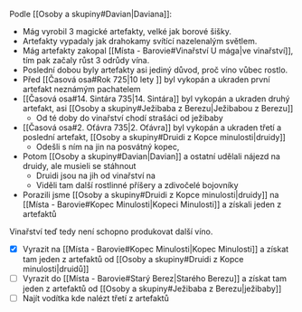 Podle [[Osoby a skupiny#Davian|Daviana]]:
- Mág vyrobil 3 magické artefakty, velké jak borové šišky.
- Artefakty vypadaly jak drahokamy svítící nazelenalým světlem.
- Mág artefakty zakopal [[Místa - Barovie#Vinařství U mága|ve vinařství]], tím pak začaly růst 3 odrůdy vína.
- Poslední dobou byly artefakty asi jediný důvod, proč víno vůbec rostlo.
- Před [[Časová osa#Rok 725|10 lety ]] byl vykopán a ukraden první artefakt neznámým pachatelem
- [[Časová osa#14. Sintára 735|14. Sintára]] byl vykopán a ukraden druhý artefakt, asi [[Osoby a skupiny#Ježibaba z Berezu|Ježibabou z Berezu]]
	- Od té doby do vinařství chodí strašáci od ježibaby
- [[Časová osa#2. Oťávra 735|2. Oťávra]] byl vykopán a ukraden třetí a poslední artefakt, [[Osoby a skupiny#Druidi z Kopce minulosti|druidy]]
	- Odešli s ním na jin na posvátný kopec,
- Potom [[Osoby a skupiny#Davian|Davian]] a ostatní udělali nájezd na druidy, ale musieli se stáhnout
	- Druidi jsou na jih od vinařství na 
	- Viděli tam další rostlinné příšery a zdivočelé bojovníky
- Porazili jsme [[Osoby a skupiny#Druidi z Kopce minulosti|druidy]] na [[Místa - Barovie#Kopec Minulosti|Kopeci Minulosti]] a získali jeden z artefaktů

Vinařství teď tedy není schopno produkovat další víno.

- [x] Vyrazit na [[Místa - Barovie#Kopec Minulosti|Kopec Minulosti]] a získat tam jeden z artefaktů od [[Osoby a skupiny#Druidi z Kopce minulosti|druidů]]
- [ ] Vyrazit do [[Místa - Barovie#Starý Berez|Starého Berezu]] a získat tam jeden z artefaktů od [[Osoby a skupiny#Ježibaba z Berezu|ježibaby]]
- [ ] Najít vodítka kde nalézt třetí z artefaktů